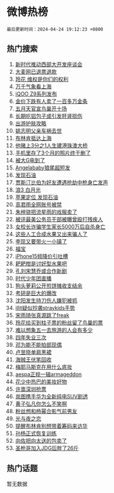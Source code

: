 # 微博热榜

`最后更新时间：2024-04-24 19:12:23 +0800`

## 热门搜索

1. [新时代推动西部大开发座谈会](https://m.weibo.cn/search?containerid=100103type%3D1%26t%3D10%26q%3D%23%E6%96%B0%E6%97%B6%E4%BB%A3%E6%8E%A8%E5%8A%A8%E8%A5%BF%E9%83%A8%E5%A4%A7%E5%BC%80%E5%8F%91%E5%BA%A7%E8%B0%88%E4%BC%9A%23&stream_entry_id=51&isnewpage=1&extparam=seat%3D1%26pos%3D0%26q%3D%2523%25E6%2596%25B0%25E6%2597%25B6%25E4%25BB%25A3%25E6%258E%25A8%25E5%258A%25A8%25E8%25A5%25BF%25E9%2583%25A8%25E5%25A4%25A7%25E5%25BC%2580%25E5%258F%2591%25E5%25BA%25A7%25E8%25B0%2588%25E4%25BC%259A%2523%26dgr%3D0%26c_type%3D51%26cate%3D10103%26stream_entry_id%3D51%26filter_type%3Drealtimehot%26display_time%3D1713957142%26pre_seqid%3D171395714273601490129)
1. [大麦网已退票退款](https://m.weibo.cn/search?containerid=100103type%3D1%26t%3D10%26q%3D%23%E5%A4%A7%E9%BA%A6%E7%BD%91%E5%B7%B2%E9%80%80%E7%A5%A8%E9%80%80%E6%AC%BE%23&stream_entry_id=31&isnewpage=1&extparam=seat%3D1%26pos%3D0%26c_type%3D31%26realpos%3D1%26cate%3D5001%26flag%3D1%26band_rank%3D1%26dgr%3D0%26lcate%3D5001%26stream_entry_id%3D31%26q%3D%2523%25E5%25A4%25A7%25E9%25BA%25A6%25E7%25BD%2591%25E5%25B7%25B2%25E9%2580%2580%25E7%25A5%25A8%25E9%2580%2580%25E6%25AC%25BE%2523%26filter_type%3Drealtimehot%26display_time%3D1713957142%26pre_seqid%3D171395714273601490129)
1. [玲花 维权是你们的权利](https://m.weibo.cn/search?containerid=100103type%3D1%26t%3D10%26q%3D%E7%8E%B2%E8%8A%B1+%E7%BB%B4%E6%9D%83%E6%98%AF%E4%BD%A0%E4%BB%AC%E7%9A%84%E6%9D%83%E5%88%A9&stream_entry_id=31&isnewpage=1&extparam=seat%3D1%26pos%3D1%26c_type%3D31%26realpos%3D2%26cate%3D5001%26flag%3D16%26band_rank%3D2%26dgr%3D0%26lcate%3D5001%26stream_entry_id%3D31%26q%3D%25E7%258E%25B2%25E8%258A%25B1%2520%25E7%25BB%25B4%25E6%259D%2583%25E6%2598%25AF%25E4%25BD%25A0%25E4%25BB%25AC%25E7%259A%2584%25E6%259D%2583%25E5%2588%25A9%26filter_type%3Drealtimehot%26display_time%3D1713957142%26pre_seqid%3D171395714273601490129)
1. [万千气象看上海](https://m.weibo.cn/search?containerid=100103type%3D1%26t%3D10%26q%3D%23%E4%B8%87%E5%8D%83%E6%B0%94%E8%B1%A1%E7%9C%8B%E4%B8%8A%E6%B5%B7%23&stream_entry_id=31&isnewpage=1&extparam=seat%3D1%26pos%3D2%26c_type%3D31%26realpos%3D3%26cate%3D5001%26flag%3D0%26band_rank%3D3%26dgr%3D0%26lcate%3D5001%26stream_entry_id%3D31%26q%3D%2523%25E4%25B8%2587%25E5%258D%2583%25E6%25B0%2594%25E8%25B1%25A1%25E7%259C%258B%25E4%25B8%258A%25E6%25B5%25B7%2523%26filter_type%3Drealtimehot%26display_time%3D1713957142%26pre_seqid%3D171395714273601490129)
1. [iQOO Z9系列发布](https://m.weibo.cn/search?containerid=100103type%3D1%26t%3D10%26q%3D%23iQOO+Z9%E7%B3%BB%E5%88%97%E5%8F%91%E5%B8%83%23&stream_entry_id=31&isnewpage=1&extparam=seat%3D1%26adid%3D232509%26c_type%3D31%26dgr%3D0%26pos%3D3%26cate%3D5001%26topic_ad%3D1%26stream_entry_id%3D31%26band_rank%3D4%26is_ad_pos%3D1%26lcate%3D5001%26q%3D%2523iQOO%2520Z9%25E7%25B3%25BB%25E5%2588%2597%25E5%258F%2591%25E5%25B8%2583%2523%26filter_type%3Drealtimehot%26display_time%3D1713957142%26pre_seqid%3D171395714273601490129)
1. [金价下跌有人卖了一百多万金条](https://m.weibo.cn/search?containerid=100103type%3D1%26t%3D10%26q%3D%23%E9%87%91%E4%BB%B7%E4%B8%8B%E8%B7%8C%E6%9C%89%E4%BA%BA%E5%8D%96%E4%BA%86%E4%B8%80%E7%99%BE%E5%A4%9A%E4%B8%87%E9%87%91%E6%9D%A1%23&stream_entry_id=31&isnewpage=1&extparam=seat%3D1%26pos%3D4%26c_type%3D31%26realpos%3D4%26cate%3D5001%26flag%3D2%26band_rank%3D4%26dgr%3D0%26lcate%3D5001%26stream_entry_id%3D31%26q%3D%2523%25E9%2587%2591%25E4%25BB%25B7%25E4%25B8%258B%25E8%25B7%258C%25E6%259C%2589%25E4%25BA%25BA%25E5%258D%2596%25E4%25BA%2586%25E4%25B8%2580%25E7%2599%25BE%25E5%25A4%259A%25E4%25B8%2587%25E9%2587%2591%25E6%259D%25A1%2523%26filter_type%3Drealtimehot%26display_time%3D1713957142%26pre_seqid%3D171395714273601490129)
1. [五月天官宣鸟巢开十场](https://m.weibo.cn/search?containerid=100103type%3D1%26t%3D10%26q%3D%23%E4%BA%94%E6%9C%88%E5%A4%A9%E5%AE%98%E5%AE%A3%E9%B8%9F%E5%B7%A2%E5%BC%80%E5%8D%81%E5%9C%BA%23&stream_entry_id=31&isnewpage=1&extparam=seat%3D1%26pos%3D5%26c_type%3D31%26realpos%3D5%26cate%3D5001%26flag%3D1%26band_rank%3D5%26dgr%3D0%26lcate%3D5001%26stream_entry_id%3D31%26q%3D%2523%25E4%25BA%2594%25E6%259C%2588%25E5%25A4%25A9%25E5%25AE%2598%25E5%25AE%25A3%25E9%25B8%259F%25E5%25B7%25A2%25E5%25BC%2580%25E5%258D%2581%25E5%259C%25BA%2523%26filter_type%3Drealtimehot%26display_time%3D1713957142%26pre_seqid%3D171395714273601490129)
1. [长期吃铝包子或引发肝肾损伤](https://m.weibo.cn/search?containerid=100103type%3D1%26t%3D10%26q%3D%23%E9%95%BF%E6%9C%9F%E5%90%83%E9%93%9D%E5%8C%85%E5%AD%90%E6%88%96%E5%BC%95%E5%8F%91%E8%82%9D%E8%82%BE%E6%8D%9F%E4%BC%A4%23&stream_entry_id=31&isnewpage=1&extparam=seat%3D1%26pos%3D6%26c_type%3D31%26realpos%3D6%26cate%3D5001%26flag%3D0%26band_rank%3D6%26dgr%3D0%26lcate%3D5001%26stream_entry_id%3D31%26q%3D%2523%25E9%2595%25BF%25E6%259C%259F%25E5%2590%2583%25E9%2593%259D%25E5%258C%2585%25E5%25AD%2590%25E6%2588%2596%25E5%25BC%2595%25E5%258F%2591%25E8%2582%259D%25E8%2582%25BE%25E6%258D%259F%25E4%25BC%25A4%2523%26filter_type%3Drealtimehot%26display_time%3D1713957142%26pre_seqid%3D171395714273601490129)
1. [出游护肤攻略](https://m.weibo.cn/search?containerid=100103type%3D1%26t%3D10%26q%3D%23%E5%87%BA%E6%B8%B8%E6%8A%A4%E8%82%A4%E6%94%BB%E7%95%A5%23&stream_entry_id=31&isnewpage=1&extparam=seat%3D1%26adid%3D232701%26c_type%3D31%26dgr%3D0%26pos%3D7%26cate%3D5001%26stream_entry_id%3D31%26band_rank%3D7%26is_ad_pos%3D1%26lcate%3D5001%26q%3D%2523%25E5%2587%25BA%25E6%25B8%25B8%25E6%258A%25A4%25E8%2582%25A4%25E6%2594%25BB%25E7%2595%25A5%2523%26filter_type%3Drealtimehot%26display_time%3D1713957142%26pre_seqid%3D171395714273601490129)
1. [姚志明父亲车祸去世](https://m.weibo.cn/search?containerid=100103type%3D1%26t%3D10%26q%3D%23%E5%A7%9A%E5%BF%97%E6%98%8E%E7%88%B6%E4%BA%B2%E8%BD%A6%E7%A5%B8%E5%8E%BB%E4%B8%96%23&stream_entry_id=31&isnewpage=1&extparam=seat%3D1%26pos%3D8%26c_type%3D31%26realpos%3D7%26cate%3D5001%26flag%3D1%26band_rank%3D7%26dgr%3D0%26lcate%3D5001%26stream_entry_id%3D31%26q%3D%2523%25E5%25A7%259A%25E5%25BF%2597%25E6%2598%258E%25E7%2588%25B6%25E4%25BA%25B2%25E8%25BD%25A6%25E7%25A5%25B8%25E5%258E%25BB%25E4%25B8%2596%2523%26filter_type%3Drealtimehot%26display_time%3D1713957142%26pre_seqid%3D171395714273601490129)
1. [布林肯抵达上海](https://m.weibo.cn/search?containerid=100103type%3D1%26t%3D10%26q%3D%23%E5%B8%83%E6%9E%97%E8%82%AF%E6%8A%B5%E8%BE%BE%E4%B8%8A%E6%B5%B7%23&stream_entry_id=31&isnewpage=1&extparam=seat%3D1%26pos%3D9%26c_type%3D31%26realpos%3D8%26cate%3D5001%26flag%3D0%26band_rank%3D8%26dgr%3D0%26lcate%3D5001%26stream_entry_id%3D31%26q%3D%2523%25E5%25B8%2583%25E6%259E%2597%25E8%2582%25AF%25E6%258A%25B5%25E8%25BE%25BE%25E4%25B8%258A%25E6%25B5%25B7%2523%26filter_type%3Drealtimehot%26display_time%3D1713957142%26pre_seqid%3D171395714273601490129)
1. [他赌上3分之1人生建港珠澳大桥](https://m.weibo.cn/search?containerid=100103type%3D1%26t%3D10%26q%3D%23%E4%BB%96%E8%B5%8C%E4%B8%8A3%E5%88%86%E4%B9%8B1%E4%BA%BA%E7%94%9F%E5%BB%BA%E6%B8%AF%E7%8F%A0%E6%BE%B3%E5%A4%A7%E6%A1%A5%23&stream_entry_id=31&isnewpage=1&extparam=seat%3D1%26pos%3D10%26c_type%3D31%26realpos%3D9%26cate%3D5001%26flag%3D32768%26band_rank%3D9%26dgr%3D0%26lcate%3D5001%26stream_entry_id%3D31%26q%3D%2523%25E4%25BB%2596%25E8%25B5%258C%25E4%25B8%258A3%25E5%2588%2586%25E4%25B9%258B1%25E4%25BA%25BA%25E7%2594%259F%25E5%25BB%25BA%25E6%25B8%25AF%25E7%258F%25A0%25E6%25BE%25B3%25E5%25A4%25A7%25E6%25A1%25A5%2523%26filter_type%3Drealtimehot%26display_time%3D1713957142%26pre_seqid%3D171395714273601490129)
1. [手机里存了3个月的照片终于删了](https://m.weibo.cn/search?containerid=100103type%3D1%26t%3D10%26q%3D%23%E6%89%8B%E6%9C%BA%E9%87%8C%E5%AD%98%E4%BA%863%E4%B8%AA%E6%9C%88%E7%9A%84%E7%85%A7%E7%89%87%E7%BB%88%E4%BA%8E%E5%88%A0%E4%BA%86%23&stream_entry_id=31&isnewpage=1&extparam=seat%3D1%26pos%3D11%26c_type%3D31%26realpos%3D10%26cate%3D5001%26flag%3D32768%26band_rank%3D10%26dgr%3D0%26lcate%3D5001%26stream_entry_id%3D31%26q%3D%2523%25E6%2589%258B%25E6%259C%25BA%25E9%2587%258C%25E5%25AD%2598%25E4%25BA%25863%25E4%25B8%25AA%25E6%259C%2588%25E7%259A%2584%25E7%2585%25A7%25E7%2589%2587%25E7%25BB%2588%25E4%25BA%258E%25E5%2588%25A0%25E4%25BA%2586%2523%26filter_type%3Drealtimehot%26display_time%3D1713957142%26pre_seqid%3D171395714273601490129)
1. [被大G电到了](https://m.weibo.cn/search?containerid=100103type%3D1%26t%3D10%26q%3D%23%E8%A2%AB%E5%A4%A7G%E7%94%B5%E5%88%B0%E4%BA%86%23&stream_entry_id=31&isnewpage=1&extparam=seat%3D1%26adid%3D232569%26c_type%3D31%26realpos%3D11%26cate%3D5001%26flag%3D0%26band_rank%3D11%26dgr%3D0%26pos%3D12%26lcate%3D5001%26q%3D%2523%25E8%25A2%25AB%25E5%25A4%25A7G%25E7%2594%25B5%25E5%2588%25B0%25E4%25BA%2586%2523%26stream_entry_id%3D31%26filter_type%3Drealtimehot%26display_time%3D1713957142%26pre_seqid%3D171395714273601490129)
1. [Angelababy狼尾超短发](https://m.weibo.cn/search?containerid=100103type%3D1%26t%3D10%26q%3D%23Angelababy%E7%8B%BC%E5%B0%BE%E8%B6%85%E7%9F%AD%E5%8F%91%23&stream_entry_id=31&isnewpage=1&extparam=seat%3D1%26pos%3D13%26c_type%3D31%26realpos%3D12%26cate%3D5001%26flag%3D2%26band_rank%3D12%26dgr%3D0%26lcate%3D5001%26stream_entry_id%3D31%26q%3D%2523Angelababy%25E7%258B%25BC%25E5%25B0%25BE%25E8%25B6%2585%25E7%259F%25AD%25E5%258F%2591%2523%26filter_type%3Drealtimehot%26display_time%3D1713957142%26pre_seqid%3D171395714273601490129)
1. [发现石油](https://m.weibo.cn/search?containerid=100103type%3D1%26t%3D10%26q%3D%E5%8F%91%E7%8E%B0%E7%9F%B3%E6%B2%B9&stream_entry_id=31&isnewpage=1&extparam=seat%3D1%26pos%3D14%26c_type%3D31%26realpos%3D13%26cate%3D5001%26flag%3D1%26band_rank%3D13%26dgr%3D0%26lcate%3D5001%26stream_entry_id%3D31%26q%3D%25E5%258F%2591%25E7%258E%25B0%25E7%259F%25B3%25E6%25B2%25B9%26filter_type%3Drealtimehot%26display_time%3D1713957142%26pre_seqid%3D171395714273601490129)
1. [贾斯汀比伯为好友遭遇抢劫中枪身亡发声](https://m.weibo.cn/search?containerid=100103type%3D1%26t%3D10%26q%3D%23%E8%B4%BE%E6%96%AF%E6%B1%80%E6%AF%94%E4%BC%AF%E4%B8%BA%E5%A5%BD%E5%8F%8B%E9%81%AD%E9%81%87%E6%8A%A2%E5%8A%AB%E4%B8%AD%E6%9E%AA%E8%BA%AB%E4%BA%A1%E5%8F%91%E5%A3%B0%23&stream_entry_id=31&isnewpage=1&extparam=seat%3D1%26pos%3D15%26c_type%3D31%26realpos%3D14%26cate%3D5001%26flag%3D2%26band_rank%3D14%26dgr%3D0%26lcate%3D5001%26stream_entry_id%3D31%26q%3D%2523%25E8%25B4%25BE%25E6%2596%25AF%25E6%25B1%2580%25E6%25AF%2594%25E4%25BC%25AF%25E4%25B8%25BA%25E5%25A5%25BD%25E5%258F%258B%25E9%2581%25AD%25E9%2581%2587%25E6%258A%25A2%25E5%258A%25AB%25E4%25B8%25AD%25E6%259E%25AA%25E8%25BA%25AB%25E4%25BA%25A1%25E5%258F%2591%25E5%25A3%25B0%2523%26filter_type%3Drealtimehot%26display_time%3D1713957142%26pre_seqid%3D171395714273601490129)
1. [浪3 白月光](https://m.weibo.cn/search?containerid=100103type%3D1%26t%3D10%26q%3D%E6%B5%AA3+%E7%99%BD%E6%9C%88%E5%85%89&stream_entry_id=31&isnewpage=1&extparam=seat%3D1%26pos%3D16%26c_type%3D31%26realpos%3D15%26cate%3D5001%26flag%3D1%26band_rank%3D15%26dgr%3D0%26lcate%3D5001%26stream_entry_id%3D31%26q%3D%25E6%25B5%25AA3%2520%25E7%2599%25BD%25E6%259C%2588%25E5%2585%2589%26filter_type%3Drealtimehot%26display_time%3D1713957142%26pre_seqid%3D171395714273601490129)
1. [苹果定位 发现石油](https://m.weibo.cn/search?containerid=100103type%3D1%26t%3D10%26q%3D%E8%8B%B9%E6%9E%9C%E5%AE%9A%E4%BD%8D+%E5%8F%91%E7%8E%B0%E7%9F%B3%E6%B2%B9&stream_entry_id=31&isnewpage=1&extparam=seat%3D1%26pos%3D17%26c_type%3D31%26realpos%3D16%26cate%3D5001%26flag%3D0%26band_rank%3D16%26dgr%3D0%26lcate%3D5001%26stream_entry_id%3D31%26q%3D%25E8%258B%25B9%25E6%259E%259C%25E5%25AE%259A%25E4%25BD%258D%2520%25E5%258F%2591%25E7%258E%25B0%25E7%259F%25B3%25E6%25B2%25B9%26filter_type%3Drealtimehot%26display_time%3D1713957142%26pre_seqid%3D171395714273601490129)
1. [高君雨全网账号被禁](https://m.weibo.cn/search?containerid=100103type%3D1%26t%3D10%26q%3D%23%E9%AB%98%E5%90%9B%E9%9B%A8%E5%85%A8%E7%BD%91%E8%B4%A6%E5%8F%B7%E8%A2%AB%E7%A6%81%23&stream_entry_id=31&isnewpage=1&extparam=seat%3D1%26pos%3D18%26c_type%3D31%26realpos%3D17%26cate%3D5001%26flag%3D2%26band_rank%3D17%26dgr%3D0%26lcate%3D5001%26stream_entry_id%3D31%26q%3D%2523%25E9%25AB%2598%25E5%2590%259B%25E9%259B%25A8%25E5%2585%25A8%25E7%25BD%2591%25E8%25B4%25A6%25E5%258F%25B7%25E8%25A2%25AB%25E7%25A6%2581%2523%26filter_type%3Drealtimehot%26display_time%3D1713957142%26pre_seqid%3D171395714273601490129)
1. [朱梓骁把流星雨的戏服卖了](https://m.weibo.cn/search?containerid=100103type%3D1%26t%3D10%26q%3D%23%E6%9C%B1%E6%A2%93%E9%AA%81%E6%8A%8A%E6%B5%81%E6%98%9F%E9%9B%A8%E7%9A%84%E6%88%8F%E6%9C%8D%E5%8D%96%E4%BA%86%23&stream_entry_id=31&isnewpage=1&extparam=seat%3D1%26pos%3D19%26c_type%3D31%26realpos%3D18%26cate%3D5001%26flag%3D0%26band_rank%3D18%26dgr%3D0%26lcate%3D5001%26stream_entry_id%3D31%26q%3D%2523%25E6%259C%25B1%25E6%25A2%2593%25E9%25AA%2581%25E6%258A%258A%25E6%25B5%2581%25E6%2598%259F%25E9%259B%25A8%25E7%259A%2584%25E6%2588%258F%25E6%259C%258D%25E5%258D%2596%25E4%25BA%2586%2523%26filter_type%3Drealtimehot%26display_time%3D1713957142%26pre_seqid%3D171395714273601490129)
1. [被评最美公务员干部被曝曾殴打残疾人](https://m.weibo.cn/search?containerid=100103type%3D1%26t%3D10%26q%3D%23%E8%A2%AB%E8%AF%84%E6%9C%80%E7%BE%8E%E5%85%AC%E5%8A%A1%E5%91%98%E5%B9%B2%E9%83%A8%E8%A2%AB%E6%9B%9D%E6%9B%BE%E6%AE%B4%E6%89%93%E6%AE%8B%E7%96%BE%E4%BA%BA%23&stream_entry_id=31&isnewpage=1&extparam=seat%3D1%26pos%3D20%26c_type%3D31%26realpos%3D19%26cate%3D5001%26flag%3D1%26band_rank%3D19%26dgr%3D0%26lcate%3D5001%26stream_entry_id%3D31%26q%3D%2523%25E8%25A2%25AB%25E8%25AF%2584%25E6%259C%2580%25E7%25BE%258E%25E5%2585%25AC%25E5%258A%25A1%25E5%2591%2598%25E5%25B9%25B2%25E9%2583%25A8%25E8%25A2%25AB%25E6%259B%259D%25E6%259B%25BE%25E6%25AE%25B4%25E6%2589%2593%25E6%25AE%258B%25E7%2596%25BE%25E4%25BA%25BA%2523%26filter_type%3Drealtimehot%26display_time%3D1713957142%26pre_seqid%3D171395714273601490129)
1. [女校长诈骗学生家长5000万后自杀身亡](https://m.weibo.cn/search?containerid=100103type%3D1%26t%3D10%26q%3D%23%E5%A5%B3%E6%A0%A1%E9%95%BF%E8%AF%88%E9%AA%97%E5%AD%A6%E7%94%9F%E5%AE%B6%E9%95%BF5000%E4%B8%87%E5%90%8E%E8%87%AA%E6%9D%80%E8%BA%AB%E4%BA%A1%23&stream_entry_id=31&isnewpage=1&extparam=seat%3D1%26pos%3D21%26c_type%3D31%26realpos%3D20%26cate%3D5001%26flag%3D0%26band_rank%3D20%26dgr%3D0%26lcate%3D5001%26stream_entry_id%3D31%26q%3D%2523%25E5%25A5%25B3%25E6%25A0%25A1%25E9%2595%25BF%25E8%25AF%2588%25E9%25AA%2597%25E5%25AD%25A6%25E7%2594%259F%25E5%25AE%25B6%25E9%2595%25BF5000%25E4%25B8%2587%25E5%2590%258E%25E8%2587%25AA%25E6%259D%2580%25E8%25BA%25AB%25E4%25BA%25A1%2523%26filter_type%3Drealtimehot%26display_time%3D1713957142%26pre_seqid%3D171395714273601490129)
1. [这些人工合成水果又出来骗人了](https://m.weibo.cn/search?containerid=100103type%3D1%26t%3D10%26q%3D%23%E8%BF%99%E4%BA%9B%E4%BA%BA%E5%B7%A5%E5%90%88%E6%88%90%E6%B0%B4%E6%9E%9C%E5%8F%88%E5%87%BA%E6%9D%A5%E9%AA%97%E4%BA%BA%E4%BA%86%23&stream_entry_id=31&isnewpage=1&extparam=seat%3D1%26pos%3D22%26c_type%3D31%26realpos%3D21%26cate%3D5001%26flag%3D1%26band_rank%3D21%26dgr%3D0%26lcate%3D5001%26stream_entry_id%3D31%26q%3D%2523%25E8%25BF%2599%25E4%25BA%259B%25E4%25BA%25BA%25E5%25B7%25A5%25E5%2590%2588%25E6%2588%2590%25E6%25B0%25B4%25E6%259E%259C%25E5%258F%2588%25E5%2587%25BA%25E6%259D%25A5%25E9%25AA%2597%25E4%25BA%25BA%25E4%25BA%2586%2523%26filter_type%3Drealtimehot%26display_time%3D1713957142%26pre_seqid%3D171395714273601490129)
1. [李现又要带火一小镇了](https://m.weibo.cn/search?containerid=100103type%3D1%26t%3D10%26q%3D%23%E6%9D%8E%E7%8E%B0%E5%8F%88%E8%A6%81%E5%B8%A6%E7%81%AB%E4%B8%80%E5%B0%8F%E9%95%87%E4%BA%86%23&stream_entry_id=31&isnewpage=1&extparam=seat%3D1%26pos%3D23%26c_type%3D31%26realpos%3D22%26cate%3D5001%26flag%3D0%26band_rank%3D22%26dgr%3D0%26lcate%3D5001%26stream_entry_id%3D31%26q%3D%2523%25E6%259D%258E%25E7%258E%25B0%25E5%258F%2588%25E8%25A6%2581%25E5%25B8%25A6%25E7%2581%25AB%25E4%25B8%2580%25E5%25B0%258F%25E9%2595%2587%25E4%25BA%2586%2523%26filter_type%3Drealtimehot%26display_time%3D1713957142%26pre_seqid%3D171395714273601490129)
1. [福宝](https://m.weibo.cn/search?containerid=100103type%3D1%26t%3D10%26q%3D%E7%A6%8F%E5%AE%9D&stream_entry_id=31&isnewpage=1&extparam=seat%3D1%26pos%3D24%26c_type%3D31%26realpos%3D23%26cate%3D5001%26flag%3D0%26band_rank%3D23%26dgr%3D0%26lcate%3D5001%26stream_entry_id%3D31%26q%3D%25E7%25A6%258F%25E5%25AE%259D%26filter_type%3Drealtimehot%26display_time%3D1713957142%26pre_seqid%3D171395714273601490129)
1. [iPhone15频降价引吐槽](https://m.weibo.cn/search?containerid=100103type%3D1%26t%3D10%26q%3D%23iPhone15%E9%A2%91%E9%99%8D%E4%BB%B7%E5%BC%95%E5%90%90%E6%A7%BD%23&stream_entry_id=31&isnewpage=1&extparam=seat%3D1%26pos%3D25%26c_type%3D31%26realpos%3D24%26cate%3D5001%26flag%3D1%26band_rank%3D24%26dgr%3D0%26lcate%3D5001%26stream_entry_id%3D31%26q%3D%2523iPhone15%25E9%25A2%2591%25E9%2599%258D%25E4%25BB%25B7%25E5%25BC%2595%25E5%2590%2590%25E6%25A7%25BD%2523%26filter_type%3Drealtimehot%26display_time%3D1713957142%26pre_seqid%3D171395714273601490129)
1. [耙耙柑是讨好型水果吧](https://m.weibo.cn/search?containerid=100103type%3D1%26t%3D10%26q%3D%23%E8%80%99%E8%80%99%E6%9F%91%E6%98%AF%E8%AE%A8%E5%A5%BD%E5%9E%8B%E6%B0%B4%E6%9E%9C%E5%90%A7%23&stream_entry_id=31&isnewpage=1&extparam=seat%3D1%26pos%3D26%26c_type%3D31%26realpos%3D25%26cate%3D5001%26flag%3D0%26band_rank%3D25%26dgr%3D0%26lcate%3D5001%26stream_entry_id%3D31%26q%3D%2523%25E8%2580%2599%25E8%2580%2599%25E6%259F%2591%25E6%2598%25AF%25E8%25AE%25A8%25E5%25A5%25BD%25E5%259E%258B%25E6%25B0%25B4%25E6%259E%259C%25E5%2590%25A7%2523%26filter_type%3Drealtimehot%26display_time%3D1713957142%26pre_seqid%3D171395714273601490129)
1. [孔刘宋慧乔或合作新剧](https://m.weibo.cn/search?containerid=100103type%3D1%26t%3D10%26q%3D%23%E5%AD%94%E5%88%98%E5%AE%8B%E6%85%A7%E4%B9%94%E6%88%96%E5%90%88%E4%BD%9C%E6%96%B0%E5%89%A7%23&stream_entry_id=31&isnewpage=1&extparam=seat%3D1%26pos%3D27%26c_type%3D31%26realpos%3D26%26cate%3D5001%26flag%3D1%26band_rank%3D26%26dgr%3D0%26lcate%3D5001%26stream_entry_id%3D31%26q%3D%2523%25E5%25AD%2594%25E5%2588%2598%25E5%25AE%258B%25E6%2585%25A7%25E4%25B9%2594%25E6%2588%2596%25E5%2590%2588%25E4%25BD%259C%25E6%2596%25B0%25E5%2589%25A7%2523%26filter_type%3Drealtimehot%26display_time%3D1713957142%26pre_seqid%3D171395714273601490129)
1. [时代少年团直播](https://m.weibo.cn/search?containerid=100103type%3D1%26t%3D10%26q%3D%E6%97%B6%E4%BB%A3%E5%B0%91%E5%B9%B4%E5%9B%A2%E7%9B%B4%E6%92%AD&stream_entry_id=31&isnewpage=1&extparam=seat%3D1%26pos%3D28%26c_type%3D31%26realpos%3D27%26cate%3D5001%26flag%3D1%26band_rank%3D27%26dgr%3D0%26lcate%3D5001%26stream_entry_id%3D31%26q%3D%25E6%2597%25B6%25E4%25BB%25A3%25E5%25B0%2591%25E5%25B9%25B4%25E5%259B%25A2%25E7%259B%25B4%25E6%2592%25AD%26filter_type%3Drealtimehot%26display_time%3D1713957142%26pre_seqid%3D171395714273601490129)
1. [狗头萝莉公开煎饼摊收支结余](https://m.weibo.cn/search?containerid=100103type%3D1%26t%3D10%26q%3D%23%E7%8B%97%E5%A4%B4%E8%90%9D%E8%8E%89%E5%85%AC%E5%BC%80%E7%85%8E%E9%A5%BC%E6%91%8A%E6%94%B6%E6%94%AF%E7%BB%93%E4%BD%99%23&stream_entry_id=31&isnewpage=1&extparam=seat%3D1%26pos%3D29%26c_type%3D31%26realpos%3D28%26cate%3D5001%26flag%3D0%26band_rank%3D28%26dgr%3D0%26lcate%3D5001%26stream_entry_id%3D31%26q%3D%2523%25E7%258B%2597%25E5%25A4%25B4%25E8%2590%259D%25E8%258E%2589%25E5%2585%25AC%25E5%25BC%2580%25E7%2585%258E%25E9%25A5%25BC%25E6%2591%258A%25E6%2594%25B6%25E6%2594%25AF%25E7%25BB%2593%25E4%25BD%2599%2523%26filter_type%3Drealtimehot%26display_time%3D1713957142%26pre_seqid%3D171395714273601490129)
1. [考研是巨大的爆改](https://m.weibo.cn/search?containerid=100103type%3D1%26t%3D10%26q%3D%23%E8%80%83%E7%A0%94%E6%98%AF%E5%B7%A8%E5%A4%A7%E7%9A%84%E7%88%86%E6%94%B9%23&stream_entry_id=31&isnewpage=1&extparam=seat%3D1%26pos%3D30%26c_type%3D31%26realpos%3D29%26cate%3D5001%26flag%3D1%26band_rank%3D29%26dgr%3D0%26lcate%3D5001%26stream_entry_id%3D31%26q%3D%2523%25E8%2580%2583%25E7%25A0%2594%25E6%2598%25AF%25E5%25B7%25A8%25E5%25A4%25A7%25E7%259A%2584%25E7%2588%2586%25E6%2594%25B9%2523%26filter_type%3Drealtimehot%26display_time%3D1713957142%26pre_seqid%3D171395714273601490129)
1. [沈阳发生持刀伤人嫌犯被抓](https://m.weibo.cn/search?containerid=100103type%3D1%26t%3D10%26q%3D%23%E6%B2%88%E9%98%B3%E5%8F%91%E7%94%9F%E6%8C%81%E5%88%80%E4%BC%A4%E4%BA%BA%E5%AB%8C%E7%8A%AF%E8%A2%AB%E6%8A%93%23&stream_entry_id=31&isnewpage=1&extparam=seat%3D1%26pos%3D31%26c_type%3D31%26realpos%3D30%26cate%3D5001%26flag%3D0%26band_rank%3D30%26dgr%3D0%26lcate%3D5001%26stream_entry_id%3D31%26q%3D%2523%25E6%25B2%2588%25E9%2598%25B3%25E5%258F%2591%25E7%2594%259F%25E6%258C%2581%25E5%2588%2580%25E4%25BC%25A4%25E4%25BA%25BA%25E5%25AB%258C%25E7%258A%25AF%25E8%25A2%25AB%25E6%258A%2593%2523%26filter_type%3Drealtimehot%26display_time%3D1713957142%26pre_seqid%3D171395714273601490129)
1. [illit疑似抄袭straykids手势](https://m.weibo.cn/search?containerid=100103type%3D1%26t%3D10%26q%3Dillit%E7%96%91%E4%BC%BC%E6%8A%84%E8%A2%ADstraykids%E6%89%8B%E5%8A%BF&stream_entry_id=31&isnewpage=1&extparam=seat%3D1%26pos%3D32%26c_type%3D31%26realpos%3D31%26cate%3D5001%26flag%3D0%26band_rank%3D31%26dgr%3D0%26lcate%3D5001%26stream_entry_id%3D31%26q%3Dillit%25E7%2596%2591%25E4%25BC%25BC%25E6%258A%2584%25E8%25A2%25ADstraykids%25E6%2589%258B%25E5%258A%25BF%26filter_type%3Drealtimehot%26display_time%3D1713957142%26pre_seqid%3D171395714273601490129)
1. [宋雨琦张真源跳了freak](https://m.weibo.cn/search?containerid=100103type%3D1%26t%3D10%26q%3D%23%E5%AE%8B%E9%9B%A8%E7%90%A6%E5%BC%A0%E7%9C%9F%E6%BA%90%E8%B7%B3%E4%BA%86freak%23&stream_entry_id=31&isnewpage=1&extparam=seat%3D1%26pos%3D33%26c_type%3D31%26realpos%3D32%26cate%3D5001%26flag%3D1%26band_rank%3D32%26dgr%3D0%26lcate%3D5001%26stream_entry_id%3D31%26q%3D%2523%25E5%25AE%258B%25E9%259B%25A8%25E7%2590%25A6%25E5%25BC%25A0%25E7%259C%259F%25E6%25BA%2590%25E8%25B7%25B3%25E4%25BA%2586freak%2523%26filter_type%3Drealtimehot%26display_time%3D1713957142%26pre_seqid%3D171395714273601490129)
1. [玲花给买到柱子票的粉丝留了鸟巢的票](https://m.weibo.cn/search?containerid=100103type%3D1%26t%3D10%26q%3D%23%E7%8E%B2%E8%8A%B1%E7%BB%99%E4%B9%B0%E5%88%B0%E6%9F%B1%E5%AD%90%E7%A5%A8%E7%9A%84%E7%B2%89%E4%B8%9D%E7%95%99%E4%BA%86%E9%B8%9F%E5%B7%A2%E7%9A%84%E7%A5%A8%23&stream_entry_id=31&isnewpage=1&extparam=seat%3D1%26pos%3D34%26c_type%3D31%26realpos%3D33%26cate%3D5001%26flag%3D0%26band_rank%3D33%26dgr%3D0%26lcate%3D5001%26stream_entry_id%3D31%26q%3D%2523%25E7%258E%25B2%25E8%258A%25B1%25E7%25BB%2599%25E4%25B9%25B0%25E5%2588%25B0%25E6%259F%25B1%25E5%25AD%2590%25E7%25A5%25A8%25E7%259A%2584%25E7%25B2%2589%25E4%25B8%259D%25E7%2595%2599%25E4%25BA%2586%25E9%25B8%259F%25E5%25B7%25A2%25E7%259A%2584%25E7%25A5%25A8%2523%26filter_type%3Drealtimehot%26display_time%3D1713957142%26pre_seqid%3D171395714273601490129)
1. [难以想象五一去旅游的人会有多少](https://m.weibo.cn/search?containerid=100103type%3D1%26t%3D10%26q%3D%23%E9%9A%BE%E4%BB%A5%E6%83%B3%E8%B1%A1%E4%BA%94%E4%B8%80%E5%8E%BB%E6%97%85%E6%B8%B8%E7%9A%84%E4%BA%BA%E4%BC%9A%E6%9C%89%E5%A4%9A%E5%B0%91%23&stream_entry_id=31&isnewpage=1&extparam=seat%3D1%26pos%3D35%26c_type%3D31%26realpos%3D34%26cate%3D5001%26flag%3D0%26band_rank%3D34%26dgr%3D0%26lcate%3D5001%26stream_entry_id%3D31%26q%3D%2523%25E9%259A%25BE%25E4%25BB%25A5%25E6%2583%25B3%25E8%25B1%25A1%25E4%25BA%2594%25E4%25B8%2580%25E5%258E%25BB%25E6%2597%2585%25E6%25B8%25B8%25E7%259A%2584%25E4%25BA%25BA%25E4%25BC%259A%25E6%259C%2589%25E5%25A4%259A%25E5%25B0%2591%2523%26filter_type%3Drealtimehot%26display_time%3D1713957142%26pre_seqid%3D171395714273601490129)
1. [四年失业三次](https://m.weibo.cn/search?containerid=100103type%3D1%26t%3D10%26q%3D%23%E5%9B%9B%E5%B9%B4%E5%A4%B1%E4%B8%9A%E4%B8%89%E6%AC%A1%23&stream_entry_id=31&isnewpage=1&extparam=seat%3D1%26pos%3D36%26c_type%3D31%26realpos%3D35%26cate%3D5001%26flag%3D1%26band_rank%3D35%26dgr%3D0%26lcate%3D5001%26stream_entry_id%3D31%26q%3D%2523%25E5%259B%259B%25E5%25B9%25B4%25E5%25A4%25B1%25E4%25B8%259A%25E4%25B8%2589%25E6%25AC%25A1%2523%26filter_type%3Drealtimehot%26display_time%3D1713957142%26pre_seqid%3D171395714273601490129)
1. [邓为能不能拍部现偶](https://m.weibo.cn/search?containerid=100103type%3D1%26t%3D10%26q%3D%E9%82%93%E4%B8%BA%E8%83%BD%E4%B8%8D%E8%83%BD%E6%8B%8D%E9%83%A8%E7%8E%B0%E5%81%B6&stream_entry_id=31&isnewpage=1&extparam=seat%3D1%26pos%3D37%26c_type%3D31%26realpos%3D36%26cate%3D5001%26flag%3D1%26band_rank%3D36%26dgr%3D0%26lcate%3D5001%26stream_entry_id%3D31%26q%3D%25E9%2582%2593%25E4%25B8%25BA%25E8%2583%25BD%25E4%25B8%258D%25E8%2583%25BD%25E6%258B%258D%25E9%2583%25A8%25E7%258E%25B0%25E5%2581%25B6%26filter_type%3Drealtimehot%26display_time%3D1713957142%26pre_seqid%3D171395714273601490129)
1. [卢昱晓单肩黑裙](https://m.weibo.cn/search?containerid=100103type%3D1%26t%3D10%26q%3D%23%E5%8D%A2%E6%98%B1%E6%99%93%E5%8D%95%E8%82%A9%E9%BB%91%E8%A3%99%23&stream_entry_id=31&isnewpage=1&extparam=seat%3D1%26pos%3D38%26c_type%3D31%26realpos%3D37%26cate%3D5001%26flag%3D0%26band_rank%3D37%26dgr%3D0%26lcate%3D5001%26stream_entry_id%3D31%26q%3D%2523%25E5%258D%25A2%25E6%2598%25B1%25E6%2599%2593%25E5%258D%2595%25E8%2582%25A9%25E9%25BB%2591%25E8%25A3%2599%2523%26filter_type%3Drealtimehot%26display_time%3D1713957142%26pre_seqid%3D171395714273601490129)
1. [海贼王伏笔回收](https://m.weibo.cn/search?containerid=100103type%3D1%26t%3D10%26q%3D%E6%B5%B7%E8%B4%BC%E7%8E%8B%E4%BC%8F%E7%AC%94%E5%9B%9E%E6%94%B6&stream_entry_id=31&isnewpage=1&extparam=seat%3D1%26pos%3D39%26c_type%3D31%26realpos%3D38%26cate%3D5001%26flag%3D1%26band_rank%3D38%26dgr%3D0%26lcate%3D5001%26stream_entry_id%3D31%26q%3D%25E6%25B5%25B7%25E8%25B4%25BC%25E7%258E%258B%25E4%25BC%258F%25E7%25AC%2594%25E5%259B%259E%25E6%2594%25B6%26filter_type%3Drealtimehot%26display_time%3D1713957142%26pre_seqid%3D171395714273601490129)
1. [梅耶马斯克在用什么底妆](https://m.weibo.cn/search?containerid=100103type%3D1%26t%3D10%26q%3D%23%E6%A2%85%E8%80%B6%E9%A9%AC%E6%96%AF%E5%85%8B%E5%9C%A8%E7%94%A8%E4%BB%80%E4%B9%88%E5%BA%95%E5%A6%86%23&stream_entry_id=31&isnewpage=1&extparam=seat%3D1%26adid%3D232728%26c_type%3D31%26realpos%3D39%26cate%3D5001%26flag%3D0%26band_rank%3D39%26dgr%3D0%26pos%3D40%26lcate%3D5001%26q%3D%2523%25E6%25A2%2585%25E8%2580%25B6%25E9%25A9%25AC%25E6%2596%25AF%25E5%2585%258B%25E5%259C%25A8%25E7%2594%25A8%25E4%25BB%2580%25E4%25B9%2588%25E5%25BA%2595%25E5%25A6%2586%2523%26stream_entry_id%3D31%26filter_type%3Drealtimehot%26display_time%3D1713957142%26pre_seqid%3D171395714273601490129)
1. [aespa正规一辑armageddon](https://m.weibo.cn/search?containerid=100103type%3D1%26t%3D10%26q%3D%23aespa%E6%AD%A3%E8%A7%84%E4%B8%80%E8%BE%91armageddon%23&stream_entry_id=31&isnewpage=1&extparam=seat%3D1%26pos%3D41%26c_type%3D31%26realpos%3D40%26cate%3D5001%26flag%3D1%26band_rank%3D40%26dgr%3D0%26lcate%3D5001%26stream_entry_id%3D31%26q%3D%2523aespa%25E6%25AD%25A3%25E8%25A7%2584%25E4%25B8%2580%25E8%25BE%2591armageddon%2523%26filter_type%3Drealtimehot%26display_time%3D1713957142%26pre_seqid%3D171395714273601490129)
1. [花少中热巴的美妆好物](https://m.weibo.cn/search?containerid=100103type%3D1%26t%3D10%26q%3D%E8%8A%B1%E5%B0%91%E4%B8%AD%E7%83%AD%E5%B7%B4%E7%9A%84%E7%BE%8E%E5%A6%86%E5%A5%BD%E7%89%A9&stream_entry_id=31&isnewpage=1&extparam=seat%3D1%26pos%3D42%26c_type%3D31%26realpos%3D41%26cate%3D5001%26flag%3D1%26band_rank%3D41%26dgr%3D0%26lcate%3D5001%26stream_entry_id%3D31%26q%3D%25E8%258A%25B1%25E5%25B0%2591%25E4%25B8%25AD%25E7%2583%25AD%25E5%25B7%25B4%25E7%259A%2584%25E7%25BE%258E%25E5%25A6%2586%25E5%25A5%25BD%25E7%2589%25A9%26filter_type%3Drealtimehot%26display_time%3D1713957142%26pre_seqid%3D171395714273601490129)
1. [许嵩深圳抢票](https://m.weibo.cn/search?containerid=100103type%3D1%26t%3D10%26q%3D%E8%AE%B8%E5%B5%A9%E6%B7%B1%E5%9C%B3%E6%8A%A2%E7%A5%A8&stream_entry_id=31&isnewpage=1&extparam=seat%3D1%26pos%3D43%26c_type%3D31%26realpos%3D42%26cate%3D5001%26flag%3D1%26band_rank%3D42%26dgr%3D0%26lcate%3D5001%26stream_entry_id%3D31%26q%3D%25E8%25AE%25B8%25E5%25B5%25A9%25E6%25B7%25B1%25E5%259C%25B3%25E6%258A%25A2%25E7%25A5%25A8%26filter_type%3Drealtimehot%26display_time%3D1713957142%26pre_seqid%3D171395714273601490129)
1. [岚图携手华为全新纯电SUV剧透](https://m.weibo.cn/search?containerid=100103type%3D1%26t%3D10%26q%3D%23%E5%B2%9A%E5%9B%BE%E6%90%BA%E6%89%8B%E5%8D%8E%E4%B8%BA%E5%85%A8%E6%96%B0%E7%BA%AF%E7%94%B5SUV%E5%89%A7%E9%80%8F%23&stream_entry_id=31&isnewpage=1&extparam=seat%3D1%26adid%3D231876%26c_type%3D31%26realpos%3D43%26cate%3D5001%26flag%3D0%26band_rank%3D43%26dgr%3D0%26pos%3D44%26lcate%3D5001%26q%3D%2523%25E5%25B2%259A%25E5%259B%25BE%25E6%2590%25BA%25E6%2589%258B%25E5%258D%258E%25E4%25B8%25BA%25E5%2585%25A8%25E6%2596%25B0%25E7%25BA%25AF%25E7%2594%25B5SUV%25E5%2589%25A7%25E9%2580%258F%2523%26stream_entry_id%3D31%26filter_type%3Drealtimehot%26display_time%3D1713957142%26pre_seqid%3D171395714273601490129)
1. [黄子弘凡你怎么不笑啊](https://m.weibo.cn/search?containerid=100103type%3D1%26t%3D10%26q%3D%E9%BB%84%E5%AD%90%E5%BC%98%E5%87%A1%E4%BD%A0%E6%80%8E%E4%B9%88%E4%B8%8D%E7%AC%91%E5%95%8A&stream_entry_id=31&isnewpage=1&extparam=seat%3D1%26pos%3D45%26c_type%3D31%26realpos%3D44%26cate%3D5001%26flag%3D1%26band_rank%3D44%26dgr%3D0%26lcate%3D5001%26stream_entry_id%3D31%26q%3D%25E9%25BB%2584%25E5%25AD%2590%25E5%25BC%2598%25E5%2587%25A1%25E4%25BD%25A0%25E6%2580%258E%25E4%25B9%2588%25E4%25B8%258D%25E7%25AC%2591%25E5%2595%258A%26filter_type%3Drealtimehot%26display_time%3D1713957142%26pre_seqid%3D171395714273601490129)
1. [粉丝想和杨幂合影气前男友](https://m.weibo.cn/search?containerid=100103type%3D1%26t%3D10%26q%3D%23%E7%B2%89%E4%B8%9D%E6%83%B3%E5%92%8C%E6%9D%A8%E5%B9%82%E5%90%88%E5%BD%B1%E6%B0%94%E5%89%8D%E7%94%B7%E5%8F%8B%23&stream_entry_id=31&isnewpage=1&extparam=seat%3D1%26pos%3D46%26c_type%3D31%26realpos%3D45%26cate%3D5001%26flag%3D0%26band_rank%3D45%26dgr%3D0%26lcate%3D5001%26stream_entry_id%3D31%26q%3D%2523%25E7%25B2%2589%25E4%25B8%259D%25E6%2583%25B3%25E5%2592%258C%25E6%259D%25A8%25E5%25B9%2582%25E5%2590%2588%25E5%25BD%25B1%25E6%25B0%2594%25E5%2589%258D%25E7%2594%25B7%25E5%258F%258B%2523%26filter_type%3Drealtimehot%26display_time%3D1713957142%26pre_seqid%3D171395714273601490129)
1. [光与夜之恋](https://m.weibo.cn/search?containerid=100103type%3D1%26t%3D10%26q%3D%E5%85%89%E4%B8%8E%E5%A4%9C%E4%B9%8B%E6%81%8B&stream_entry_id=31&isnewpage=1&extparam=seat%3D1%26pos%3D47%26c_type%3D31%26realpos%3D46%26cate%3D5001%26flag%3D1%26band_rank%3D46%26dgr%3D0%26lcate%3D5001%26stream_entry_id%3D31%26q%3D%25E5%2585%2589%25E4%25B8%258E%25E5%25A4%259C%25E4%25B9%258B%25E6%2581%258B%26filter_type%3Drealtimehot%26display_time%3D1713957142%26pre_seqid%3D171395714273601490129)
1. [提醒布林肯别想带着筹码来访华](https://m.weibo.cn/search?containerid=100103type%3D1%26t%3D10%26q%3D%23%E6%8F%90%E9%86%92%E5%B8%83%E6%9E%97%E8%82%AF%E5%88%AB%E6%83%B3%E5%B8%A6%E7%9D%80%E7%AD%B9%E7%A0%81%E6%9D%A5%E8%AE%BF%E5%8D%8E%23&stream_entry_id=31&isnewpage=1&extparam=seat%3D1%26pos%3D48%26c_type%3D31%26realpos%3D47%26cate%3D5001%26flag%3D1%26band_rank%3D47%26dgr%3D0%26lcate%3D5001%26stream_entry_id%3D31%26q%3D%2523%25E6%258F%2590%25E9%2586%2592%25E5%25B8%2583%25E6%259E%2597%25E8%2582%25AF%25E5%2588%25AB%25E6%2583%25B3%25E5%25B8%25A6%25E7%259D%2580%25E7%25AD%25B9%25E7%25A0%2581%25E6%259D%25A5%25E8%25AE%25BF%25E5%258D%258E%2523%26filter_type%3Drealtimehot%26display_time%3D1713957142%26pre_seqid%3D171395714273601490129)
1. [孙杨正式恢复训练](https://m.weibo.cn/search?containerid=100103type%3D1%26t%3D10%26q%3D%23%E5%AD%99%E6%9D%A8%E6%AD%A3%E5%BC%8F%E6%81%A2%E5%A4%8D%E8%AE%AD%E7%BB%83%23&stream_entry_id=31&isnewpage=1&extparam=seat%3D1%26pos%3D49%26c_type%3D31%26realpos%3D48%26cate%3D5001%26flag%3D0%26band_rank%3D48%26dgr%3D0%26lcate%3D5001%26stream_entry_id%3D31%26q%3D%2523%25E5%25AD%2599%25E6%259D%25A8%25E6%25AD%25A3%25E5%25BC%258F%25E6%2581%25A2%25E5%25A4%258D%25E8%25AE%25AD%25E7%25BB%2583%2523%26filter_type%3Drealtimehot%26display_time%3D1713957142%26pre_seqid%3D171395714273601490129)
1. [向佐把向太送的包卖了](https://m.weibo.cn/search?containerid=100103type%3D1%26t%3D10%26q%3D%23%E5%90%91%E4%BD%90%E6%8A%8A%E5%90%91%E5%A4%AA%E9%80%81%E7%9A%84%E5%8C%85%E5%8D%96%E4%BA%86%23&stream_entry_id=31&isnewpage=1&extparam=seat%3D1%26pos%3D50%26c_type%3D31%26realpos%3D49%26cate%3D5001%26flag%3D0%26band_rank%3D49%26dgr%3D0%26lcate%3D5001%26stream_entry_id%3D31%26q%3D%2523%25E5%2590%2591%25E4%25BD%2590%25E6%258A%258A%25E5%2590%2591%25E5%25A4%25AA%25E9%2580%2581%25E7%259A%2584%25E5%258C%2585%25E5%258D%2596%25E4%25BA%2586%2523%26filter_type%3Drealtimehot%26display_time%3D1713957142%26pre_seqid%3D171395714273601490129)
1. [圣枪哥加入JDG后胖了26斤](https://m.weibo.cn/search?containerid=100103type%3D1%26t%3D10%26q%3D%23%E5%9C%A3%E6%9E%AA%E5%93%A5%E5%8A%A0%E5%85%A5JDG%E5%90%8E%E8%83%96%E4%BA%8626%E6%96%A4%23&stream_entry_id=31&isnewpage=1&extparam=seat%3D1%26pos%3D51%26c_type%3D31%26realpos%3D50%26cate%3D5001%26flag%3D1%26band_rank%3D50%26dgr%3D0%26lcate%3D5001%26stream_entry_id%3D31%26q%3D%2523%25E5%259C%25A3%25E6%259E%25AA%25E5%2593%25A5%25E5%258A%25A0%25E5%2585%25A5JDG%25E5%2590%258E%25E8%2583%2596%25E4%25BA%258626%25E6%2596%25A4%2523%26filter_type%3Drealtimehot%26display_time%3D1713957142%26pre_seqid%3D171395714273601490129)

## 热门话题

暂无数据
